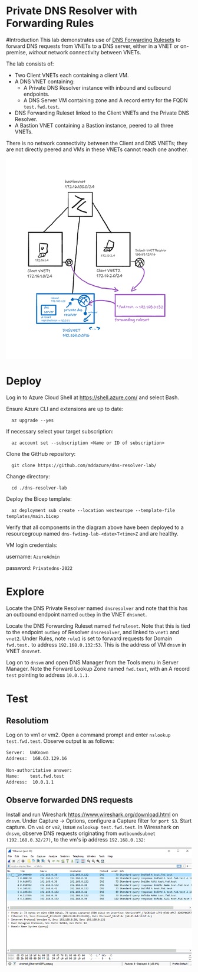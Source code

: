 # **Private DNS Resolver with Forwarding Rules**
#Introduction
This lab demonstrates use of [DNS Forwarding Rulesets](https://learn.microsoft.com/en-us/azure/dns/private-resolver-endpoints-rulesets#dns-forwarding-rulesets) to forward DNS requests from VNETs to a DNS server, either in a VNET or on-premise, *without* network connectivity between VNETs.

The lab consists of:
- Two Client VNETs each containing a client VM.
- A DNS VNET containing:
  - A Private DNS Resolver instance with inbound and outbound endpoints.
  - A DNS Server VM containing zone and A record entry for the FQDN `test.fwd.test`.
- DNS Forwarding Ruleset linked to the Client VNETs and the Private DNS Resolver.
- A Bastion VNET containing a Bastion instance, peered to all three VNETs.
 
There is no network connectivity between the Client and DNS VNETs; they are not directly peered and VMs in these VNETs cannot reach one another.

![image](images/dns-resolver-lab.png)

 
# Deploy
Log in to Azure Cloud Shell at https://shell.azure.com/ and select Bash.

Ensure Azure CLI and extensions are up to date:
  
      az upgrade --yes
  
If necessary select your target subscription:
  
      az account set --subscription <Name or ID of subscription>
  
Clone the  GitHub repository:
  
      git clone https://github.com/mddazure/dns-resolver-lab/
  
Change directory:
  
      cd ./dns-resolver-lab

Deploy the Bicep template:

      az deployment sub create --location westeurope --template-file templates/main.bicep

Verify that all components in the diagram above have been deployed to a resourcegroup named `dns-fwding-lab-<date>T<time>Z` and are healthy. 

VM login credentials:

username: `AzureAdmin`

password: `Privatedns-2022`

# Explore
Locate the DNS Private Resolver named `dnsresolver` and note that this has an outbound endpoint named `outbep` in the VNET `dnsvnet`.

Locate the DNS Forwarding Ruleset named `fwdruleset`. Note that this is tied to the endpoint `outbep` of Resolver `dnsresolver`, and linked to `vnet1` and `vnet2`. Under Rules, note `rule1` is set to forward requests for Domain `fwd.test.` to address `192.168.0.132:53`. This is the address of VM `dnsvm` in VNET `dnsvnet`.

Log on to `dnsvm` and open DNS Manager from the Tools menu in Server Manager. Note the Forward Lookup Zone named `fwd.test`, with an A record `test` pointing to address `10.0.1.1`.

# Test

## Resolutiom
Log on to vm1 or vm2.
Open a command prompt and enter `nslookup test.fwd.test`.
Observe output is as follows:
```C:\Users\AzureAdmin>nslookup test.fwd.test
Server:  UnKnown
Address:  168.63.129.16

Non-authoritative answer:
Name:    test.fwd.test
Address:  10.0.1.1
```
## Observe forwarded DNS requests
Install and run Wireshark https://www.wireshark.org/download.html on `dnsvm`.
Under Capture -> Options, configure a Capture filter for `port 53`.
Start capture.
On `vm1` or `vm2`, issue `nslookup test.fwd.test`.
In Wiresshark on `dnsvm`, observe DNS requests originating from `outboundsubnet (192.168.0.32/27)`,  to the vm's ip address `192.168.0.132`:

![image](images/wireshark.png)



